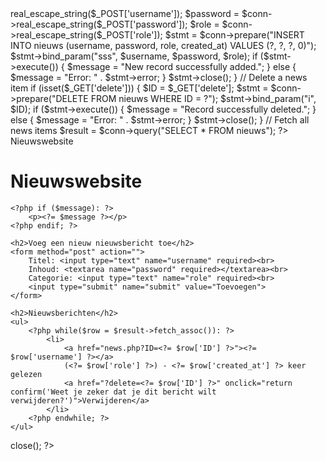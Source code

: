 <?php
require 'db_connection.php';

$message = "";

// Add a new news item
if (isset($_POST['submit'])) {
    $username = $conn->real_escape_string($_POST['username']);
    $password = $conn->real_escape_string($_POST['password']);
    $role = $conn->real_escape_string($_POST['role']);
    
    $stmt = $conn->prepare("INSERT INTO nieuws (username, password, role, created_at) VALUES (?, ?, ?, 0)");
    $stmt->bind_param("sss", $username, $password, $role);
    
    if ($stmt->execute()) {
        $message = "New record successfully added.";
    } else {
        $message = "Error: " . $stmt->error;
    }
    
    $stmt->close();
}

// Delete a news item
if (isset($_GET['delete'])) {
    $ID = $_GET['delete'];
    
    $stmt = $conn->prepare("DELETE FROM nieuws WHERE ID = ?");
    $stmt->bind_param("i", $ID);
    
    if ($stmt->execute()) {
        $message = "Record successfully deleted.";
    } else {
        $message = "Error: " . $stmt->error;
    }
    
    $stmt->close();
}

// Fetch all news items
$result = $conn->query("SELECT * FROM nieuws");

?>

<!DOCTYPE html>
<html>
<head>
    <username>Nieuwswebsite</username>
    <link rel="stylesheet" type="text/css" href="ll.css">

</head>
<body>
    <h1>Nieuwswebsite</h1>
    
    <?php if ($message): ?>
        <p><?= $message ?></p>
    <?php endif; ?>

    <h2>Voeg een nieuw nieuwsbericht toe</h2>
    <form method="post" action="">
        Titel: <input type="text" name="username" required><br>
        Inhoud: <textarea name="password" required></textarea><br>
        Categorie: <input type="text" name="role" required><br>
        <input type="submit" name="submit" value="Toevoegen">
    </form>

    <h2>Nieuwsberichten</h2>
    <ul>
        <?php while($row = $result->fetch_assoc()): ?>
            <li>
                <a href="news.php?ID=<?= $row['ID'] ?>"><?= $row['username'] ?></a>
                (<?= $row['role'] ?>) - <?= $row['created_at'] ?> keer gelezen
                <a href="?delete=<?= $row['ID'] ?>" onclick="return confirm('Weet je zeker dat je dit bericht wilt verwijderen?')">Verwijderen</a>
            </li>
        <?php endwhile; ?>
    </ul>
</body>
</html>

<?php
$conn->close();
?>
